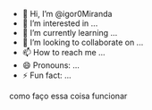 - 👋 Hi, I’m @igor0Miranda
- 👀 I’m interested in ...
- 🌱 I’m currently learning ...
- 💞️ I’m looking to collaborate on ...
- 📫 How to reach me ...
- 😄 Pronouns: ...
- ⚡ Fun fact: ...

<!---
igor0Miranda/igor0Miranda is a ✨ special ✨ repository because its `README.md` (this file) appears on your GitHub profile.
You can click the Preview link to take a look at your changes.
--->como faço essa coisa funcionar 


